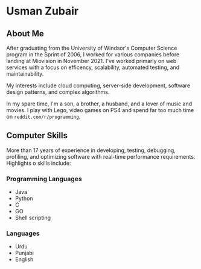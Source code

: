 # Usman Zubair

## About Me

After graduating from the University of Windsor's Computer Science program in the Sprint of 2006,
I worked for various companies before landing at Miovision in November 2021. I've worked primarly
on web services with a focus on efficency, scalability, automated testing, and maintainability.

My interests include cloud computing, server-side development, software design patterns, and complex
algorithms.

In my spare time, I'm a son, a brother, a husband, and a lover of music and movies. I play with Lego,
video games on PS4 and spend far too much time on `reddit.com/r/programming`.

## Computer Skills

More than 17 years of experience in developing, testing, debugging, profiling, and optimizing software
with real-time performance requirements. Highlights o skills include:

### Programming Languages
- Java
- Python
- C
- GO
- Shell scripting

### Languages
- Urdu
- Punjabi
- English
